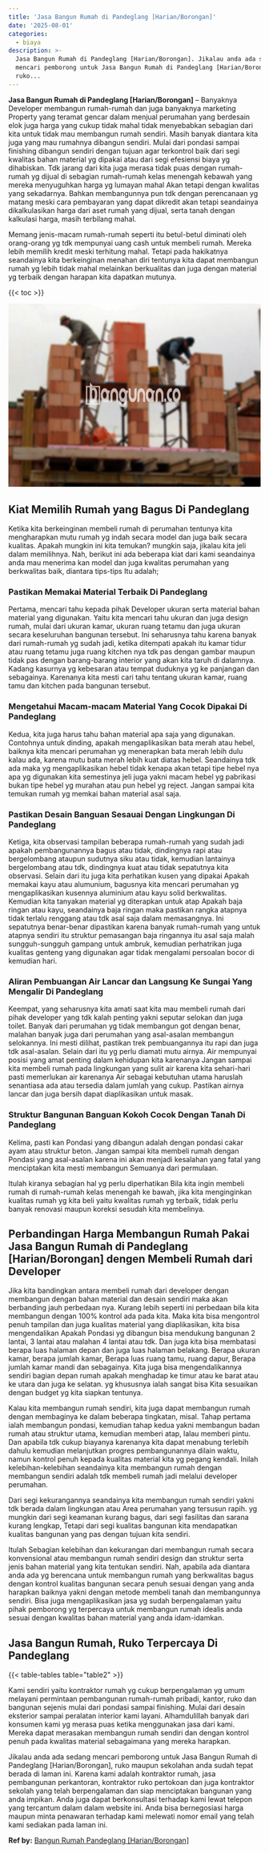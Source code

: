 ```yaml
---
title: 'Jasa Bangun Rumah di Pandeglang [Harian/Borongan]'
date: '2025-08-01'
categories:
  - biaya
description: >-
  Jasa Bangun Rumah di Pandeglang [Harian/Borongan]. Jikalau anda ada sedang
  mencari pemborong untuk Jasa Bangun Rumah di Pandeglang [Harian/Borongan],
  ruko...
---
```


**Jasa Bangun Rumah di Pandeglang \[Harian/Borongan\]** – Banyaknya Developer membangun rumah-rumah dan juga banyaknya marketing Property yang teramat gencar dalam menjual perumahan yang berdesain elok juga harga yang cukup tidak mahal tidak menyebabkan sebagian dari kita untuk tidak mau membangun rumah sendiri. Masih banyak diantara kita juga yang mau rumahnya dibangun sendiri. Mulai dari pondasi sampai finishing dibangun sendiri dengan tujuan agar terkontrol baik dari segi kwalitas bahan material yg dipakai atau dari segi efesiensi biaya yg dihabiskan. Tdk jarang dari kita juga merasa tidak puas dengan rumah-rumah yg dijual di sebagian rumah-rumah kelas menengah kebawah yang mereka menyuguhkan harga yg lumayan mahal Akan tetapi dengan kwalitas yang sekadarnya. Bahkan membangunnya pun tdk dengan perencanaan yg matang meski cara pembayaran yang dapat dikredit akan tetapi seandainya dikalkulasikan harga dari aset rumah yang dijual, serta tanah dengan kalkulasi harga, masih terbilang mahal.

Memang jenis-macam rumah-rumah seperti itu betul-betul diminati oleh orang-orang yg tdk mempunyai uang cash untuk membeli rumah. Mereka lebih memilih kredit meski terhitung mahal. Tetapi pada hakikatnya seandainya kita berkeinginan menahan diri tentunya kita dapat membangun rumah yg lebih tidak mahal melainkan berkualitas dan juga dengan material yg terbaik dengan harapan kita dapatkan mutunya.

{{< toc >}}

![Jasa Bangun Rumah di Pandeglang [Harian/Borongan]](/images/borong-bangunan-07.png)

## Kiat Memilih Rumah yang Bagus Di Pandeglang

Ketika kita berkeinginan membeli rumah di perumahan tentunya kita mengharapkan mutu rumah yg indah secara model dan juga baik secara kualitas. Apakah mungkin ini kita temukan? mungkin saja, jikalau kita jeli dalam memilihnya. Nah, berikut ini ada beberapa kiat dari kami seandainya anda mau menerima kan model dan juga kwalitas perumahan yang berkwalitas baik, diantara tips-tips Itu adalah;

### Pastikan Memakai Material Terbaik Di Pandeglang

Pertama, mencari tahu kepada pihak Developer ukuran serta material bahan material yang digunakan. Yaitu kita mencari tahu ukuran dan juga design rumah, mulai dari ukuran kamar, ukuran ruang tetamu dan juga ukuran secara keseluruhan bangunan tersebut. Ini seharusnya tahu karena banyak dari rumah-rumah yg sudah jadi, ketika ditempati apakah itu kamar tidur atau ruang tetamu juga ruang kitchen nya tdk pas dengan gambar maupun tidak pas dengan barang-barang interior yang akan kita taruh di dalamnya. Kadang kasurnya yg kebesaran atau tempat duduknya yg ke panjangan dan sebagainya. Karenanya kita mesti cari tahu tentang ukuran kamar, ruang tamu dan kitchen pada bangunan tersebut.

### Mengetahui Macam-macam Material Yang Cocok Dipakai Di Pandeglang

Kedua, kita juga harus tahu bahan material apa saja yang digunakan. Contohnya untuk dinding, apakah mengaplikasikan bata merah atau hebel, baiknya kita mencari perumahan yg menerapkan bata merah lebih dulu kalau ada, karena mutu bata merah lebih kuat diatas hebel. Seandainya tdk ada maka yg mengaplikasikan hebel tidak kenapa akan tetapi tipe hebel nya apa yg digunakan kita semestinya jeli juga yakni macam hebel yg pabrikasi bukan tipe hebel yg murahan atau pun hebel yg reject. Jangan sampai kita temukan rumah yg memkai bahan material asal saja.

### Pastikan Desain Banguan Sesauai Dengan Lingkungan Di Pandeglang

Ketiga, kita observasi tampilan beberapa rumah-rumah yang sudah jadi apakah pembangunannya bagus atau tidak, dindingnya rapi atau bergelombang ataupun sudutnya siku atau tidak, kemudian lantainya bergelombang atau tdk, dindingnya kuat atau tidak sepatutnya kita observasi. Selain dari itu juga kita perhatikan kusen yang dipakai Apakah memakai kayu atau alumunium, bagusnya kita mencari perumahan yg mengaplikasikan kusennya aluminium atau kayu solid berkwalitas. Kemudian kita tanyakan material yg diterapkan untuk atap Apakah baja ringan atau kayu, seandainya baja ringan maka pastikan rangka atapnya tidak terlalu renggang atau tdk asal saja dalam memasangnya. Ini sepatutnya benar-benar dipastikan karena banyak rumah-rumah yang untuk atapnya sendiri itu struktur pemasangan baja ringannya itu asal saja malah sungguh-sungguh gampang untuk ambruk, kemudian perhatrikan juga kualitas genteng yang digunakan agar tidak mengalami persoalan bocor di kemudian hari.

### Aliran Pembuangan Air Lancar dan Langsung Ke Sungai Yang Mengalir Di Pandeglang

Keempat, yang seharusnya kita amati saat kita mau membeli rumah dari pihak developer yang tdk kalah penting yakni seputar selokan dan juga toilet. Banyak dari perumahan yg tidak membangun got dengan benar, malahan banyak juga dari perumahan yang asal-asalan membangun selokannya. Ini mesti dilihat, pastikan trek pembuangannya itu rapi dan juga tdk asal-asalan. Selain dari itu yg perlu diamati mutu airnya. Air mempunyai posisi yang amat penting dalam kehidupan kita karenanya Jangan sampai kita membeli rumah pada lingkungan yang sulit air karena kita sehari-hari pasti memerlukan air karenanya Air sebagai kebutuhan utama haruslah senantiasa ada atau tersedia dalam jumlah yang cukup. Pastikan airnya lancar dan juga bersih dapat diaplikasikan untuk masak.

### Struktur Bangunan Banguan Kokoh Cocok Dengan Tanah Di Pandeglang

Kelima, pasti kan Pondasi yang dibangun adalah dengan pondasi cakar ayam atau struktur beton. Jangan sampai kita membeli rumah dengan Pondasi yang asal-asalan karena ini akan menjadi kesalahan yang fatal yang menciptakan kita mesti membangun Semuanya dari permulaan.

Itulah kiranya sebagian hal yg perlu diperhatikan Bila kita ingin membeli rumah di rumah-rumah kelas menengah ke bawah, jika kita menginginkan kualitas rumah yg kita beli yaitu kwalitas rumah yg terbaik, tidak perlu banyak renovasi maupun koreksi sesudah kita membelinya.

## Perbandingan Harga Membangun Rumah Pakai Jasa Bangun Rumah di Pandeglang \[Harian/Borongan\] dengen Membeli Rumah dari Developer

Jika kita bandingkan antara membeli rumah dari developer dengan membangun dengan bahan material dan desain sendiri maka akan berbanding jauh perbedaan nya. Kurang lebih seperti ini perbedaan bila kita membangun dengan 100% kontrol ada pada kita. Maka kita bisa mengontrol penuh tampilan dan juga kualitas material yang diaplikasikan, kita bisa mengendalikan Apakah Pondasi yg dibangun bisa mendukung bangunan 2 lantai, 3 lantai atau malahan 4 lantai atau tdk. Dan juga kita bisa membatasi berapa luas halaman depan dan juga luas halaman belakang. Berapa ukuran kamar, berapa jumlah kamar, Berapa luas ruang tamu, ruang dapur, Berapa jumlah kamar mandi dan sebagainya. Kita juga bisa mengendalikannya sendiri bagian depan rumah apakah menghadap ke timur atau ke barat atau ke utara dan juga ke selatan. yg khususnya ialah sangat bisa Kita sesuaikan dengan budget yg kita siapkan tentunya.

Kalau kita membangun rumah sendiri, kita juga dapat membangun rumah dengan membaginya ke dalam beberapa tingkatan, misal. Tahap pertama ialah membangun pondasi, kemudian tahap kedua yakni membangun badan rumah atau struktur utama, kemudian memberi atap, lalau memberi pintu. Dan apabila tdk cukup biayanya karenanya kita dapat menabung terlebih dahulu kemudian melanjutkan progres pembangunannya dilain waktu, namun kontrol penuh kepada kualitas material kita yg pegang kendali. Inilah kelebihan-kelebihan seandainya kita membangun rumah dengan membangun sendiri adalah tdk membeli rumah jadi melalui developer perumahan.

Dari segi kekurangannya seandainya kita membangun rumah sendiri yakni tdk berada dalam lingkungan atau Area perumahan yang tersusun rapih. yg mungkin dari segi keamanan kurang bagus, dari segi fasilitas dan sarana kurang lengkap, Tetapi dari segi kualitas bangunan kita mendapatkan kualitas bangunan yang pas dengan tujuan kita sendiri.

Itulah Sebagian kelebihan dan kekurangan dari membangun rumah secara konvensional atau membangun rumah sendiri design dan struktur serta jenis bahan material yang kita tentukan sendiri. Nah, apabila ada diantara anda ada yg berencana untuk membangun rumah yang berkwalitas bagus dengan kontrol kualitas bangunan secara penuh sesuai dengan yang anda harapkan baiknya yakni dengan metode membeli tanah dan membangunnya sendiri. Bisa juga mengaplikasikan jasa yg sudah berpengalaman yaitu pihak pemborong yg terpercaya untuk membangun rumah idealis anda sesuai dengan kwalitas bahan material yang anda idam-idamkan.

## Jasa Bangun Rumah, Ruko Terpercaya Di Pandeglang

{{< table-tables table="table2" >}}

Kami sendiri yaitu kontraktor rumah yg cukup berpengalaman yg umum melayani permintaan pembangunan rumah-rumah pribadi, kantor, ruko dan bangunan sejenis mulai dari pondasi sampai finishing. Mulai dari desain eksterior sampai peralatan interior kami layani. Alhamdulillah banyak dari konsumen kami yg merasa puas ketika menggunakan jasa dari kami. Mereka dapat merasakan membangun rumah sendiri dan dengan kontrol penuh pada kwalitas material sebagaimana yang mereka harapkan.

Jikalau anda ada sedang mencari pemborong untuk Jasa Bangun Rumah di Pandeglang \[Harian/Borongan\], ruko maupun sekolahan anda sudah tepat berada di laman ini. Karena kami adalah kontraktor rumah, jasa pembangunan perkantoran, kontraktor ruko pertokoan dan juga kontraktor sekolah yang telah berpengalaman dan siap menciptakan bangunan yang anda impikan. Anda juga dapat berkonsultasi terhadap kami lewat telepon yang tercantum dalam dalam website ini. Anda bisa bernegosiasi harga maupun minta penawaran terhadap kami melewati nomor email yang telah kami sediakan pada laman ini.

**Ref by:** [Bangun Rumah Pandeglang [Harian/Borongan]](https://id.wikipedia.org/wiki/Bangun)
